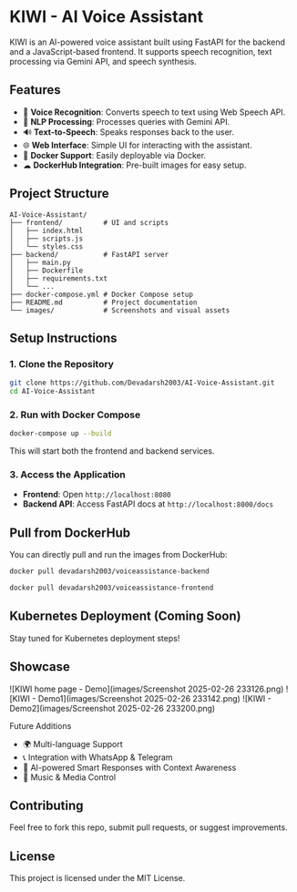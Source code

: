 # KIWI - AI Voice Assistant

KIWI is an AI-powered voice assistant built using FastAPI for the backend and a JavaScript-based frontend. It supports speech recognition, text processing via Gemini API, and speech synthesis.

## Features
- 🎤 **Voice Recognition**: Converts speech to text using Web Speech API.
- 🧠 **NLP Processing**: Processes queries with Gemini API.
- 🔊 **Text-to-Speech**: Speaks responses back to the user.
- 🌐 **Web Interface**: Simple UI for interacting with the assistant.
- 🐳 **Docker Support**: Easily deployable via Docker.
- ☁ **DockerHub Integration**: Pre-built images for easy setup.

## Project Structure
```
AI-Voice-Assistant/
├── frontend/          # UI and scripts
│   ├── index.html
│   ├── scripts.js
│   └── styles.css
├── backend/           # FastAPI server
│   ├── main.py
│   ├── Dockerfile
│   ├── requirements.txt
│   └── ...
├── docker-compose.yml # Docker Compose setup
├── README.md          # Project documentation
└── images/            # Screenshots and visual assets
```

## Setup Instructions

### 1. Clone the Repository
```bash
git clone https://github.com/Devadarsh2003/AI-Voice-Assistant.git
cd AI-Voice-Assistant
```

### 2. Run with Docker Compose
```bash
docker-compose up --build
```
This will start both the frontend and backend services.

### 3. Access the Application
- **Frontend**: Open `http://localhost:8080`
- **Backend API**: Access FastAPI docs at `http://localhost:8000/docs`

## Pull from DockerHub
You can directly pull and run the images from DockerHub:
```bash
docker pull devadarsh2003/voiceassistance-backend
```
```bash
docker pull devadarsh2003/voiceassistance-frontend
```

## Kubernetes Deployment (Coming Soon)
Stay tuned for Kubernetes deployment steps!

## Showcase
![KIWI home page - Demo](images/Screenshot 2025-02-26 233126.png)
![KIWI - Demo1](images/Screenshot 2025-02-26 233142.png)
![KIWI - Demo2](images/Screenshot 2025-02-26 233200.png)

Future Additions

- 🌍 Multi-language Support
- 📞 Integration with WhatsApp & Telegram
- 🤖 AI-powered Smart Responses with Context Awareness
- 🎵 Music & Media Control

## Contributing
Feel free to fork this repo, submit pull requests, or suggest improvements.

## License
This project is licensed under the MIT License.

